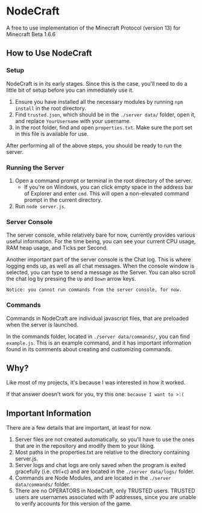 # NodeCraft
A free to use implementation of the Minecraft Protocol (version 13) for Minecraft Beta 1.6.6

## How to Use NodeCraft

### Setup
NodeCraft is in its early stages. Since this is the case, you'll need to do a little bit of setup before you can immediately use it.

1. Ensure you have installed all the necessary modules by running `npm install` in the root directory.
2. Find `trusted.json`, which should be in the `./server data/` folder, open it, and replace `YourUsername` with your username.
3. In the root folder, find and open `properties.txt`. Make sure the port set in this file is available for use.

After performing all of the above steps, you should be ready to run the server.

### Running the Server
1. Open a command prompt or terminal in the root directory of the server.
    * If you're on Windows, you can click empty space in the address bar of Explorer and enter `cmd`. This will open a non-elevated command prompt in the current directory.
2. Run `node server.js`.
### Server Console
The server console, while relatively bare for now, currently provides various useful information. For the time being, you can see your current CPU usage, RAM heap usage, and Ticks per Second.

Another important part of the server console is the Chat log. This is where logging ends up, as well as all chat messages. When the console window is selected, you can type to send a message as the Server. You can also scroll the chat log by pressing the `Up` and `Down` arrow keys.

`Notice: you cannot run commands from the server console, for now.`

### Commands
Commands in NodeCraft are individual javascript files, that are preloaded when the server is launched.

In the commands folder, located in `./server data/commands/`, you can find `example.js`.
This is an example command, and it has important information found in its comments about creating and customizing commands.

## Why?
Like most of my projects, it's because I was interested in how it worked.

If that answer doesn't work for you, try this one: `because I want to >:(`

## Important Information
There are a few details that are important, at least for now.
1. Server files are not created automatically, so you'll have to use the ones that are in the repository and modify them to your liking.
2. Most paths in the properties.txt are relative to the directory containing server.js.
3. Server logs and chat logs are only saved when the program is exited gracefully (i.e. ctrl+c) and are located in the `./server data/logs/` folder.
4. Commands are Node Modules, and are located in the `./server data/commands/` folder.
5. There are no OPERATORS in NodeCraft, only TRUSTED users. TRUSTED users are usernames associated with IP addresses, since you are unable to verify accounts for this version of the game.
